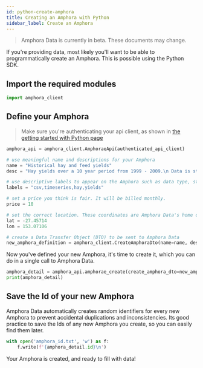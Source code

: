 ```yaml
---
id: python-create-amphora
title: Creating an Amphora with Python
sidebar_label: Create an Amphora
---
```


> Amphora Data is currently in beta. These documents may change.

If you're providing data, most likely you'll want to be able to programmatically create an Amphora. This is possible using the Python SDK.

## Import the required modules

```py
import amphora_client
```

## Define your Amphora

> Make sure you're authenticating your api client, as shown in [the getting started with Python page](./python-getting-started)

```py
amphora_api = amphora_client.AmphoraeApi(authenticated_api_client)

# use meaningful name and descriptions for your Amphora
name = "Historical hay and feed yields"
desc = "Hay yields over a 10 year period from 1999 - 2009.\n Data is stored in csv format, and all measurements are in kg."

# use descriptive labels to appear on the Amphora such as data type, structure and other relevant information
labels = "csv,timeseries,hay,yields"

# set a price you think is fair. It will be billed monthly.
price = 10 

# set the correct location. These coordinates are Amphora Data's home office.
lat = -27.45714
lon = 153.07106

# create a Data Transfer Object (DTO) to be sent to Amphora Data
new_amphora_definition = amphora_client.CreateAmphoraDto(name=name, description=desc, labels=labels, price=price, lat=lat, lon=lon)
```

Now you've defined your new Amphora, it's time to create it, which you can do in a single call to Amphora Data.

```py
amphora_detail = amphora_api.amphorae_create(create_amphora_dto=new_amphora_definition)
print(amphora_detail)
```

## Save the Id of your new Amphora

Amphora Data automatically creates random identifiers for every new Amphora to prevent accidental duplications and inconsistencies. Its good practice to save the Ids of any new Amphora you create, so you can easily find them later.

```py
with open('amphora_id.txt', 'w') as f:
    f.write(f'{amphora_detail.id}\n')
```
Your Amphora is created, and ready to fill with data!

